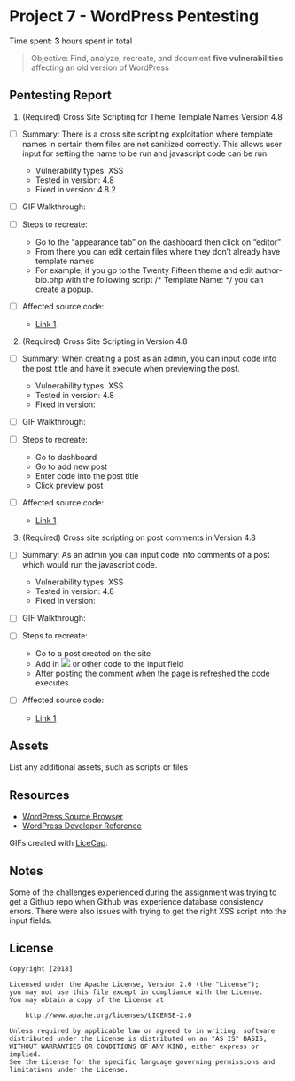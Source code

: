 # Project 7 - WordPress Pentesting

Time spent: **3** hours spent in total

> Objective: Find, analyze, recreate, and document **five vulnerabilities** affecting an old version of WordPress

## Pentesting Report

1. (Required) Cross Site Scripting for Theme Template Names Version 4.8
  - [ ] Summary: There is a cross site scripting exploitation where template names in certain them files are not sanitized correctly. This allows user input for setting the name to be run and javascript code can be run
    - Vulnerability types: XSS
    - Tested in version: 4.8
    - Fixed in version: 4.8.2
  - [ ] GIF Walkthrough: 
  - [ ] Steps to recreate: 
    - Go to the “appearance tab” on the dashboard then click on “editor”
    - From there you can edit certain files where they don’t already have template names
    - For example, if you go to the Twenty Fifteen theme and edit author-bio.php with the following script /* Template Name: <script>confirm(document.cookie);</script> */ you can create a popup.

  - [ ] Affected source code:
    - [Link 1](https://github.com/WordPress/WordPress/blob/4.8-branch/wp-admin/theme-editor.php)
2. (Required) Cross Site Scripting in Version 4.8 
  - [ ] Summary: When creating a post as an admin, you can input code into the post title and have it execute when previewing the post.
    - Vulnerability types: XSS
    - Tested in version: 4.8
    - Fixed in version: 
  - [ ] GIF Walkthrough: 
  - [ ] Steps to recreate: 
      - Go to dashboard
      - Go to add new post
      - Enter code into the post title
      - Click preview post

  - [ ] Affected source code:
    - [Link 1](https://github.com/WordPress/WordPress/blob/4.8-branch/wp-admin/post-new.php)
3. (Required) Cross site scripting on post comments in Version 4.8 
  - [ ] Summary: As an admin you can input code into comments of a post which would run the javascript code.
    - Vulnerability types: XSS
    - Tested in version: 4.8
    - Fixed in version: 
  - [ ] GIF Walkthrough: 
  - [ ] Steps to recreate: 
    - Go to a post created on the site
     - Add in <img src=1 onerror=alert(document.cookie)> or other code to the input field
    - After posting the comment when the page is refreshed the code executes

  - [ ] Affected source code:
    - [Link 1](https://github.com/WordPress/WordPress/blob/4.8-branch/wp-admin/comment.php)

## Assets

List any additional assets, such as scripts or files



## Resources

- [WordPress Source Browser](https://core.trac.wordpress.org/browser/)
- [WordPress Developer Reference](https://developer.wordpress.org/reference/)

GIFs created with [LiceCap](http://www.cockos.com/licecap/).

## Notes

Some of the challenges experienced during the assignment was trying to get a Github repo when Github was experience database consistency errors. There were also issues with trying to get the right XSS script into the input fields.

## License

    Copyright [2018] 

    Licensed under the Apache License, Version 2.0 (the "License");
    you may not use this file except in compliance with the License.
    You may obtain a copy of the License at

        http://www.apache.org/licenses/LICENSE-2.0

    Unless required by applicable law or agreed to in writing, software
    distributed under the License is distributed on an "AS IS" BASIS,
    WITHOUT WARRANTIES OR CONDITIONS OF ANY KIND, either express or implied.
    See the License for the specific language governing permissions and
    limitations under the License.
